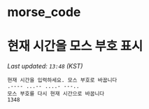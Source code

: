 # morse_code
# 현재 시간을 모스 부호 표시
<!-- MORSE_TIME_START -->
_Last updated: `13:48` (KST)_

```
현재 시간을 입력하세요. 모스 부호로 바꿉니다
.---- ...-- ....- ---..
모스 부호를 다시 현재 시간으로 바꿉니다
1348
```
<!-- MORSE_TIME_END -->
